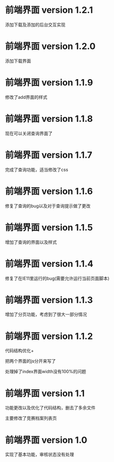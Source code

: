# 前端界面 version 1.2.1
添加下载及添加的后台交互实现

# 前端界面 version 1.2.0
添加下载界面

# 前端界面 version 1.1.9
修改了add界面的样式

# 前端界面 version 1.1.8
现在可以关闭查询界面了

# 前端界面 version 1.1.7
完成了查询功能，适当修改了css

# 前端界面 version 1.1.6
修复了查询的bug以及对于查询提示做了更改

# 前端界面 version 1.1.5
增加了查询的界面以及样式

# 前端界面 version 1.1.4
修复了在IE11里运行的bug(需要允许运行当前页面脚本)

# 前端界面 version 1.1.3
增加了分页功能，考虑到了很大一部分情况

# 前端界面 version 1.1.2
代码结构优化+

把两个界面的js分开来写了

处理掉了index界面width没有100%的问题

# 前端界面 version 1.1
功能更改以及优化了代码结构，删去了多余文件

主要修改了竞赛档案列表页

# 前端界面 version 1.0
实现了基本功能，审核状态没有处理
